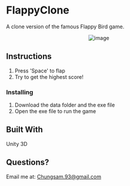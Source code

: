 # FlappyClone

A clone version of the famous Flappy Bird game.

<p align="center">
  <img src="https://i.ibb.co/bF0Mq47/image.png" alt="image" border="0"></a>
       </p>

## Instructions

1. Press 'Space' to flap
2. Try to get the highest score!

### Installing

1. Download the data folder and the exe file
2. Open the exe file to run the game

## Built With

Unity 3D

## Questions?

Email me at: Chungsam.93@gmail.com
